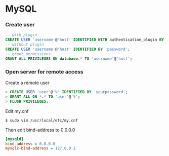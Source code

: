 # MySQL

### Create user

```sql
-- with plugin
CREATE USER 'username'@'host' IDENTIFIED WITH authentication_plugin BY 'password';
-- without plugin
CREATE USER 'username'@'host' IDENTIFIED BY 'password';
-- grant permissions
GRANT ALL PRIVILEGES ON database.* TO 'username'@'host';
```

### Open server for remote access

Create a remote user

```sql
> CREATE USER 'user'@'%' IDENTIFIED BY 'yourpassword';
> GRANT ALL ON *.* TO 'user'@'%';
> FLUSH PRIVILEGES;
```

Edit my.cnf

    $ sudo vim /usr/local/etc/my.cnf

Then edit bind-address to 0.0.0.0

```ini
[mysqld]
bind-address = 0.0.0.0
mysqlx-bind-address = 127.0.0.1
```

```

```
